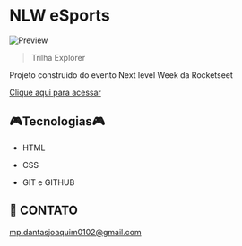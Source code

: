 #   NLW eSports

![Preview](./.GitHub/Preview.png)

> Trilha Explorer

Projeto construido do evento Next level Week da Rocketseet

[Clique aqui para acessar](https://Marcs-Paulo.github.io/nlw-esports-explora/)

## 🎮Tecnologias🎮

- HTML

- CSS

- GIT e GITHUB

## 📲 CONTATO

mp.dantasjoaquim0102@gmail.com
